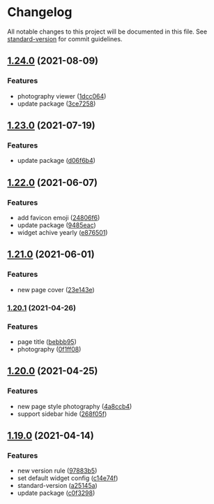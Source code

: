 # Changelog

All notable changes to this project will be documented in this file. See [standard-version](https://github.com/conventional-changelog/standard-version) for commit guidelines.

## [1.24.0](https://github.com/lh1me/hexo-theme-aomori/compare/v1.23.0...v1.24.0) (2021-08-09)


### Features

* photography viewer ([1dcc064](https://github.com/lh1me/hexo-theme-aomori/commit/1dcc064552dc846c3cf093b6ba92a86dcf375ca3))
* update package ([3ce7258](https://github.com/lh1me/hexo-theme-aomori/commit/3ce72589ca3b082948ce31fabf4686b6b379f6d8))

## [1.23.0](https://github.com/lh1me/hexo-theme-aomori/compare/v1.22.0...v1.23.0) (2021-07-19)


### Features

* update package ([d06f6b4](https://github.com/lh1me/hexo-theme-aomori/commit/d06f6b4e9a3c461141cda15d85d7d65d9decf7d1))

## [1.22.0](https://github.com/lh1me/hexo-theme-aomori/compare/v1.21.0...v1.22.0) (2021-06-07)


### Features

* add favicon emoji ([24806f6](https://github.com/lh1me/hexo-theme-aomori/commit/24806f63f9189a9415e10404cfc40f8fe3aba2fe))
* update package ([9485eac](https://github.com/lh1me/hexo-theme-aomori/commit/9485eac2e029d5a0f1f8db86aa930639a3ec4bec))
* widget achive yearly ([e876501](https://github.com/lh1me/hexo-theme-aomori/commit/e876501d64f76bff8ac4d71ffc1cd9c0a7f1b436))

## [1.21.0](https://github.com/lh1me/hexo-theme-aomori/compare/v1.20.1...v1.21.0) (2021-06-01)


### Features

* new page cover ([23e143e](https://github.com/lh1me/hexo-theme-aomori/commit/23e143e3736f9d3abd2f3839fd618bcbf9f8658d))

### [1.20.1](https://github.com/lh1me/hexo-theme-aomori/compare/v1.20.0...v1.20.1) (2021-04-26)


### Features

* page title ([bebbb95](https://github.com/lh1me/hexo-theme-aomori/commit/bebbb9503fd2c39e035d01f3f8f283593547c467))
* photography ([0f1ff08](https://github.com/lh1me/hexo-theme-aomori/commit/0f1ff08c38cb5b4bb198e5b8c8d46949f38bca9a))

## [1.20.0](https://github.com/lh1me/hexo-theme-aomori/compare/v1.19.0...v1.20.0) (2021-04-25)


### Features

* new page style photography ([4a8ccb4](https://github.com/lh1me/hexo-theme-aomori/commit/4a8ccb4576275ead3e4fb3ce73872e36643f7871))
* support sidebar hide ([268f05f](https://github.com/lh1me/hexo-theme-aomori/commit/268f05f6618419cf82a68044caff93549a5af9fe))

## [1.19.0](https://github.com/lh1me/hexo-theme-aomori/compare/v1.18.0...v1.19.0) (2021-04-14)


### Features

* new version rule ([97883b5](https://github.com/lh1me/hexo-theme-aomori/commit/97883b57078afb761267d1af49a524b10ceaa96c))
* set default widget config ([c14e74f](https://github.com/lh1me/hexo-theme-aomori/commit/c14e74ff717b3b54bce1934f8de0f371cf3d024e))
* standard-version ([a25145a](https://github.com/lh1me/hexo-theme-aomori/commit/a25145a31e648916ca63409342cfa7908d095d33))
* update package ([c0f3298](https://github.com/lh1me/hexo-theme-aomori/commit/c0f3298e046196b9a384213ba0823de828edcfbc))
